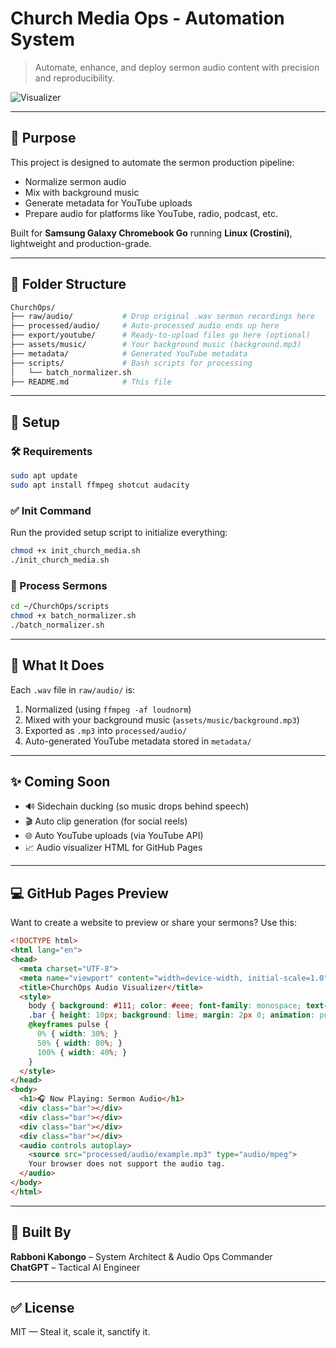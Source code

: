 # Church Media Ops - Automation System

> Automate, enhance, and deploy sermon audio content with precision and reproducibility.

![Visualizer](https://raw.githubusercontent.com/user/repo/main/assets/visualizer.gif)

---

## 🎯 Purpose
This project is designed to automate the sermon production pipeline:
- Normalize sermon audio
- Mix with background music
- Generate metadata for YouTube uploads
- Prepare audio for platforms like YouTube, radio, podcast, etc.

Built for **Samsung Galaxy Chromebook Go** running **Linux (Crostini)**, lightweight and production-grade.

---

## 📂 Folder Structure
```bash
ChurchOps/
├── raw/audio/           # Drop original .wav sermon recordings here
├── processed/audio/     # Auto-processed audio ends up here
├── export/youtube/      # Ready-to-upload files go here (optional)
├── assets/music/        # Your background music (background.mp3)
├── metadata/            # Generated YouTube metadata
├── scripts/             # Bash scripts for processing
│   └── batch_normalizer.sh
├── README.md            # This file
```

---

## 🚀 Setup

### 🛠 Requirements
```bash
sudo apt update
sudo apt install ffmpeg shotcut audacity
```

### ✅ Init Command
Run the provided setup script to initialize everything:
```bash
chmod +x init_church_media.sh
./init_church_media.sh
```

### 🔁 Process Sermons
```bash
cd ~/ChurchOps/scripts
chmod +x batch_normalizer.sh
./batch_normalizer.sh
```

---

## 🧠 What It Does

Each `.wav` file in `raw/audio/` is:
1. Normalized (using `ffmpeg -af loudnorm`)
2. Mixed with your background music (`assets/music/background.mp3`)
3. Exported as `.mp3` into `processed/audio/`
4. Auto-generated YouTube metadata stored in `metadata/`

---

## ✨ Coming Soon
- 🔊 Sidechain ducking (so music drops behind speech)
- 🎬 Auto clip generation (for social reels)
- 🌐 Auto YouTube uploads (via YouTube API)
- 📈 Audio visualizer HTML for GitHub Pages

---

## 💻 GitHub Pages Preview
Want to create a website to preview or share your sermons? Use this:
```html
<!DOCTYPE html>
<html lang="en">
<head>
  <meta charset="UTF-8">
  <meta name="viewport" content="width=device-width, initial-scale=1.0">
  <title>ChurchOps Audio Visualizer</title>
  <style>
    body { background: #111; color: #eee; font-family: monospace; text-align: center; }
    .bar { height: 10px; background: lime; margin: 2px 0; animation: pulse 1s infinite; }
    @keyframes pulse {
      0% { width: 30%; }
      50% { width: 80%; }
      100% { width: 40%; }
    }
  </style>
</head>
<body>
  <h1>🎧 Now Playing: Sermon Audio</h1>
  <div class="bar"></div>
  <div class="bar"></div>
  <div class="bar"></div>
  <div class="bar"></div>
  <audio controls autoplay>
    <source src="processed/audio/example.mp3" type="audio/mpeg">
    Your browser does not support the audio tag.
  </audio>
</body>
</html>
```

---

## 🧠 Built By
**Rabboni Kabongo** – System Architect & Audio Ops Commander  
**ChatGPT** – Tactical AI Engineer

---

## ✅ License
MIT — Steal it, scale it, sanctify it.
